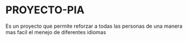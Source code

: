 # PROYECTO-PIA
Es un proyecto que permite reforzar a todas las personas de una manera mas facil el menejo de diferentes idiomas
